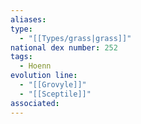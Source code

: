 ```yaml
---
aliases: 
type:
  - "[[Types/grass|grass]]"
national dex number: 252
tags:
  - Hoenn
evolution line:
  - "[[Grovyle]]"
  - "[[Sceptile]]"
associated:
---
```

